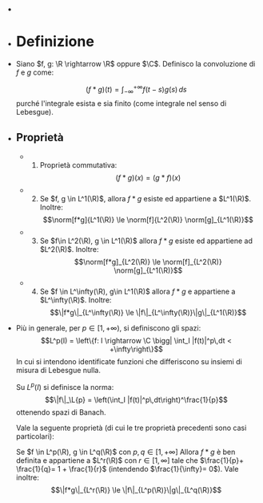 - $$
  \newcommand{\R}{\mathbb{R}}
  \newcommand{\C}{\mathbb{C}}
  \newcommand{\Z}{\mathbb{Z}}
  \newcommand{\N}{\mathbb{N}}
  \newcommand{\L}[2][I]{ {L^{#2}(#1)} }
  \newcommand{\Li}[1][I]{\L[#1]{\infty}}
  \newcommand{\norm}[1][\ldots]{\lVert#1\rVert}
  \newcommand{\lnorm}[1][\ldots]{\left\lVert#1\right\rVert}
  \newcommand{\expfn}[1]{\exp\left(#1\right)}
  \newcommand{\fou}{\mathcal{F}}
  \DeclareMathOperator*{\esssup}{ess\,sup}
  $$
- # Definizione
- Siano $f, g: \R \rightarrow \R$ oppure $\C$. Definisco la convoluzione di $f$ e $g$ come:
  
  $$(f * g)(t) =\int_{-\infty}^{+\infty} f(t - s) g(s)\,ds$$
  purché l'integrale esista e sia finito (come integrale nel senso di Lebesgue).
- ## Proprietà
	- 1. Proprietà commutativa: $$(f * g)(x) = (g * f)(x)$$
	- 2. Se $f, g \in L^1(\R)$, allora $f * g$ esiste ed appartiene a $L^1(\R)$. Inoltre: $$\norm[f*g]{L^1(\R)} \le \norm[f]{L^2(\R)} \norm[g]_{L^1(\R)}$$
	- 3. Se $f\in L^2(\R), g \in L^1(\R)$ allora $f * g$ esiste ed appartiene ad $L^2(\R)$. Inoltre: $$\norm[f*g]_{L^2(\R)} \le \norm[f]_{L^2(\R)} \norm[g]_{L^1(\R)}$$
	- 4. Se $f \in L^\infty(\R), g\in L^1(\R)$ allora $f*g$ e appartiene a $L^\infty(\R)$. Inoltre: $$\|f*g\|_{L^\infty(\R)} \le \|f\|_{L^\infty(\R)}\|g\|_{L^1(\R)}$$
- Più in generale, per $p\in [1, +\infty)$, si definiscono gli spazi:
  $$L^p(I) = \left\{f: I \rightarrow \C \bigg| \int_I |f(t)|^p\,dt < +\infty\right\}$$
  In cui si intendono identificate funzioni che differiscono su insiemi di misura di Lebesgue nulla.
  
  Su $L^p(I)$ si definisce la norma: $$\|f\|_\L{p} = \left(\int_I |f(t)|^p\,dt\right)^\frac{1}{p}$$
  ottenendo spazi di Banach.
  
  Vale la seguente proprietà (di cui le tre proprietà precedenti sono casi particolari):
  
  Se $f \in L^p(\R), g \in L^q(\R)$ con $p, q \in [1, +\infty]$
  Allora $f * g$ è ben definita e appartiene a $L^r(\R)$ con $r \in [1, \infty]$ tale che $\frac{1}{p}+ \frac{1}{q}= 1 + \frac{1}{r}$ (intendendo $\frac{1}{\infty}= 0$).
  Vale inoltre: $$\|f*g\|_{L^r(\R)} \le \|f\|_{L^p(\R)}\|g\|_{L^q(\R)}$$